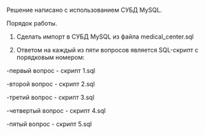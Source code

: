 Решение написано с использованием СУБД MySQL.

Порядок работы.

1. Сделать импорт в СУБД MySQL из файла medical_center.sql

2. Ответом на каждый из пяти вопросов является SQL-скрипт с порядковым номером:

-первый вопрос - скрипт 1.sql

-второй вопрос - скрипт 2.sql

-третий вопрос - скрипт 3.sql

-четвертый вопрос - скрипт 4.sql

-пятый вопрос - скрипт 5.sql